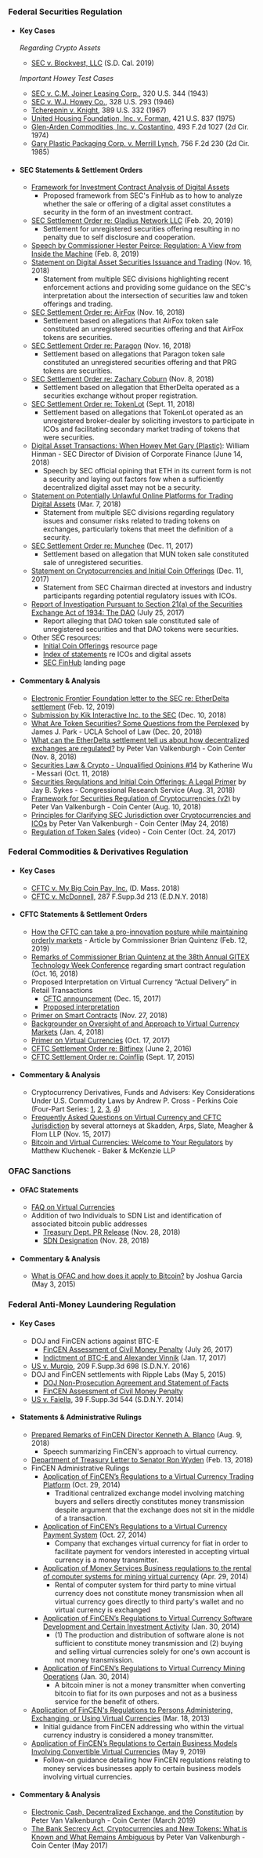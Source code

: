 ### Federal Securities Regulation

-   #### Key Cases

    _Regarding Crypto Assets_

    -   [SEC v. Blockvest, LLC](https://www.sec.gov/litigation/litreleases/2019/order24400.pdf) (S.D. Cal. 2019)

    _Important Howey Test Cases_

    -   [SEC v. C.M. Joiner Leasing Corp.](https://scholar.google.com/scholar_case?case=11822356269281048781), 320 U.S. 344 (1943)
    -   [SEC v. W.J. Howey Co.](https://scholar.google.com/scholar_case?case=12975052269830471754), 328 U.S. 293 (1946)
    -   [Tcherepnin v. Knight](https://scholar.google.com/scholar_case?case=5481496770318090573), 389 U.S. 332 (1967)
    -   [United Housing Foundation, Inc. v. Forman](https://scholar.google.com/scholar_case?case=11168754825085710379), 421 U.S. 837 (1975)
    -   [Glen-Arden Commodities, Inc. v. Costantino](https://scholar.google.com/scholar_case?case=14457626249500273939), 493 F.2d 1027 (2d Cir. 1974)
    -   [Gary Plastic Packaging Corp. v. Merrill Lynch](https://scholar.google.com/scholar_case?case=10900624885862830401), 756 F.2d 230 (2d Cir. 1985)

-   #### SEC Statements & Settlement Orders

    -   [Framework for Investment Contract Analysis of Digital Assets](https://www.sec.gov/corpfin/framework-investment-contract-analysis-digital-assets)
        -   Proposed framework from SEC's FinHub as to how to analyze whether the sale or offering of a digital asset constitutes a security in the form of an investment contract.
    -   [SEC Settlement Order re: Gladius Network LLC](https://www.sec.gov/litigation/admin/2019/33-10608.pdf) (Feb. 20, 2019)
        -   Settlement for unregistered securities offering resulting in no penalty due to self disclosure and cooperation.
    -   [Speech by Commissioner Hester Peirce: Regulation: A View from Inside the Machine](https://www.sec.gov/news/speech/peirce-regulation-view-inside-machine) (Feb. 8, 2019)
    -   [Statement on Digital Asset Securities Issuance and Trading](https://www.sec.gov/news/public-statement/digital-asset-securites-issuuance-and-trading) (Nov. 16, 2018)
        -   Statement from multiple SEC divisions highlighting recent enforcement actions and providing some guidance on the SEC's interpretation about the intersection of securities law and token offerings and trading.
    -   [SEC Settlement Order re: AirFox](https://www.sec.gov/litigation/admin/2018/33-10575.pdf) (Nov. 16, 2018)
        -   Settlement based on allegations that AirFox token sale constituted an unregistered securities offering and that AirFox tokens are securities.
    -   [SEC Settlement Order re: Paragon](https://www.sec.gov/litigation/admin/2018/33-10574.pdf) (Nov. 16, 2018)
        -   Settlement based on allegations that Paragon token sale constituted an unregistered securities offering and that PRG tokens are securities.
    -   [SEC Settlement Order re: Zachary Coburn](https://www.sec.gov/litigation/admin/2018/34-84553.pdf) (Nov. 8, 2018)
        -   Settlement based on allegation that EtherDelta operated as a securities exchange without proper registration.
    -   [SEC Settlement Order re: TokenLot](https://www.sec.gov/litigation/admin/2018/33-10543.pdf) (Sept. 11, 2018)
        -   Settlement based on allegations that TokenLot operated as an unregistered broker-dealer by soliciting investors to participate in ICOs and facilitating secondary market trading of tokens that were securities.
    -   [Digital Asset Transactions: When Howey Met Gary (Plastic)](https://www.sec.gov/news/speech/speech-hinman-061418): William Hinman - SEC Director of Division of Corporate Finance (June 14, 2018)
        -   Speech by SEC official opining that ETH in its current form is not a security and laying out factors fow when a sufficiently decentralized digital asset may not be a security.
    -   [Statement on Potentially Unlawful Online Platforms for Trading Digital Assets](https://www.sec.gov/news/public-statement/enforcement-tm-statement-potentially-unlawful-online-platforms-trading) (Mar. 7, 2018)
        -   Statement from multiple SEC divisions regarding regulatory issues and consumer risks related to trading tokens on exchanges, particularly tokens that meet the definition of a security.
    -   [SEC Settlement Order re: Munchee](https://www.sec.gov/litigation/admin/2017/33-10445.pdf) (Dec. 11, 2017)
        -   Settlement based on allegation that MUN token sale constituted sale of unregistered securities.
    -   [Statement on Cryptocurrencies and Initial Coin Offerings](https://www.sec.gov/news/public-statement/statement-clayton-2017-12-11) (Dec. 11, 2017)
        -   Statement from SEC Chairman directed at investors and industry participants regarding potential regulatory issues with ICOs.
    -   [Report of Investigation Pursuant to Section 21(a) of the Securities Exchange Act of 1934: The DAO](https://www.sec.gov/litigation/investreport/34-81207.pdf) (July 25, 2017)
        -   Report alleging that DAO token sale constituted sale of unregistered securities and that DAO tokens were securities.
    -   Other SEC resources:
        -   [Initial Coin Offerings](https://www.sec.gov/spotlight-initial-coin-offerings-and-digital-assets) resource page
        -   [Index of statements](https://www.sec.gov/spotlight-initial-coin-offerings-and-digital-assets) re ICOs and digital assets
        -   [SEC FinHub](https://www.sec.gov/finhub) landing page

-   #### Commentary & Analysis
    -   [Electronic Frontier Foundation letter to the SEC re: EtherDelta settlement](https://www.eff.org/files/2019/02/12/correspondence_from_eff_re_in_the_matter_of_zachary_coburn_file_no._3-18888-2.pdf) (Feb. 12, 2019) 
    -   [Submission by Kik Interactive Inc. to the SEC](http://kinecosystem.org/wells_response.pdf) (Dec. 10, 2018)
    -   [What Are Token Securities? Some Questions from the Perplexed](https://corpgov.law.harvard.edu/2018/12/20/when-are-tokens-securities-some-questions-from-the-perplexed/) by James J. Park - UCLA School of Law (Dec. 20, 2018)
    -   [What can the EtherDelta settlement tell us about how decentralized exchanges are regulated?](https://coincenter.org/entry/what-can-the-etherdelta-settlement-tell-us-about-how-decentralized-exchanges-are-regulated) by Peter Van Valkenburgh - Coin Center (Nov. 8, 2018)
    -   [Securities Law & Crypto - Unqualified Opinions #14](https://messari.substack.com/p/securities-law-and-crypto-unqualified) by Katherine Wu - Messari (Oct. 11, 2018)
    -   [Securities Regulations and Initial Coin Offerings: A Legal Primer](https://fas.org/sgp/crs/misc/R45301.pdf) by Jay B. Sykes - Congressional Research Service (Aug. 31, 2018)
    -   [Framework for Securities Regulation of Cryptocurrencies (v2)](https://coincenter.org/files/securities-cryptocurrency-framework-v2.1.pdf) by Peter Van Valkenburgh - Coin Center (Aug. 10, 2018)
    -   [Principles for Clarifying SEC Jurisdiction over Cryptocurrencies and ICOs](https://coincenter.org/entry/principles-for-clarifying-sec-jurisdiction-over-cryptocurrencies-and-icos) by Peter Van Valkenburgh - Coin Center (May 24, 2018)
    -   [Regulation of Token Sales](https://youtu.be/tz8t5OTc7R0) {video} - Coin Center (Oct. 24, 2017)

### Federal Commodities & Derivatives Regulation

-   #### Key Cases
    -   [CFTC v. My Big Coin Pay, Inc.](https://www.cftc.gov/sites/default/files/2018-10/enfmybigcoinpayincmemorandum092618_0.pdf) (D. Mass. 2018)
    -   [CFTC v. McDonnell](https://scholar.google.com/scholar_case?case=16464466787559233193), 287 F.Supp.3d 213 (E.D.N.Y. 2018)
-   #### CFTC Statements & Settlement Orders
    -   [How the CFTC can take a pro-innovation posture while maintaining orderly markets](https://coincenter.org/entry/how-the-cftc-can-take-a-pro-innovation-posture-while-maintaining-orderly-markets) - Article by Commissioner Brian Quintenz (Feb. 12, 2019)
    -   [Remarks of Commissioner Brian Quintenz at the 38th Annual GITEX Technology Week Conference](https://www.cftc.gov/PressRoom/SpeechesTestimony/opaquintenz16) regarding smart contract regulation (Oct. 16, 2018)
    -   Proposed Interpretation on Virtual Currency “Actual Delivery” in Retail Transactions
        -   [CFTC announcement](https://www.cftc.gov/PressRoom/PressReleases/7664-17) (Dec. 15, 2017)
        -   [Proposed interpretation](https://www.cftc.gov/sites/default/files/idc/groups/public/@lrfederalregister/documents/file/2017-27421a.pdf)
    -   [Primer on Smart Contracts](https://www.cftc.gov/sites/default/files/2018-11/LabCFTC_PrimerSmartContracts112718_0.pdf) (Nov. 27, 2018)
    -   [Backgrounder on Oversight of and Approach to Virtual Currency Markets](https://www.cftc.gov/sites/default/files/idc/groups/public/%40customerprotection/documents/file/backgrounder_virtualcurrency01.pdf) (Jan. 4, 2018)
    -   [Primer on Virtual Currencies](https://www.cftc.gov/sites/default/files/idc/groups/public/%40customerprotection/documents/file/labcftc_primercurrencies100417.pdf) (Oct. 17, 2017)
    -   [CFTC Settlement Order re: Bitfinex](https://www.cftc.gov/sites/default/files/idc/groups/public/@lrenforcementactions/documents/legalpleading/enfbfxnaorder060216.pdf) (June 2, 2016)
    -   [CFTC Settlement Order re: Coinflip](https://www.cftc.gov/sites/default/files/idc/groups/public/@lrenforcementactions/documents/legalpleading/enfcoinfliprorder09172015.pdf) (Sept. 17, 2015)
-   #### Commentary & Analysis
    -   Cryptocurrency Derivatives, Funds and Advisers: Key Considerations Under U.S. Commodity Laws by Andrew P. Cross - Perkins Coie (Four-Part Series: [1](https://www.derivativesandreporeport.com/2018/09/cryptocurrency-derivatives-funds-and-advisers-key-considerations-under-u-s-commodity-laws-part-1-cryptos-are-commodites-except-when-they-are-not/), [2](https://www.derivativesandreporeport.com/2018/09/cryptocurrency-derivatives-funds-and-advisers-key-considerations-under-u-s-commodity-laws-part-2-the-regulation-of-commodities-quite-substantial-even-if-not-substantive/), [3](https://www.derivativesandreporeport.com/2018/10/cryptocurrency-derivatives-funds-and-advisers-key-considerations-under-u-s-commodity-laws-part-3-why-commodity-interests-are-of-interest/), [4](https://www.derivativesandreporeport.com/2018/10/cryptocurrency-derivatives-funds-and-advisers-key-considerations-under-u-s-commodity-laws-part-4-about-the-interests-of-interest/))
    -   [Frequently Asked Questions on Virtual Currency and CFTC Jurisdiction](https://www.skadden.com/insights/publications/2017/11/faqs-on-virtual-currency-and-cftc-jurisdiction) by several attorneys at Skadden, Arps, Slate, Meagher & Flom LLP (Nov. 15, 2017)
    -   [Bitcoin and Virtual Currencies: Welcome to Your Regulators](https://www.bakermckenzie.com/en/-/media/files/people/kluchenek-matthew/ar_na_mkluchenek_bitcoinvirtualcurrency_2016.pdf) by Matthew Kluchenek - Baker & McKenzie LLP

### OFAC Sanctions

-   #### OFAC Statements
    -   [FAQ on Virtual Currencies](https://www.treasury.gov/resource-center/faqs/Sanctions/Pages/faq_compliance.aspx#vc_faqs)
    -   Addition of two Individuals to SDN List and identification of associated bitcoin public addresses
        -   [Treasury Dept. PR Release](https://home.treasury.gov/news/press-releases/sm556) (Nov. 28, 2018)
        -   [SDN Designation](https://www.treasury.gov/resource-center/sanctions/OFAC-Enforcement/Pages/20181128.aspx) (Nov. 28, 2018)
-   #### Commentary & Analysis
    -   [What is OFAC and how does it apply to Bitcoin?](https://coincenter.org/entry/what-is-ofac-and-how-does-it-apply-to-bitcoin) by Joshua Garcia (May 3, 2015)

### Federal Anti-Money Laundering Regulation

-   #### Key Cases
    -   DOJ and FinCEN actions against BTC-E
        -   [FinCEN Assessment of Civil Money Penalty](https://www.fincen.gov/sites/default/files/enforcement_action/2017-07-26/Assessment%20for%20BTCeVinnik%20FINAL%20SignDate%2007.26.17.pdf) (July 26, 2017)
        -   [Indictment of BTC-E and Alexander Vinnik](https://www.justice.gov/usao-ndca/press-release/file/984661/download) (Jan. 17, 2017)
    -   [US v. Murgio](https://scholar.google.com/scholar_case?case=14324236322418966686), 209 F.Supp.3d 698 (S.D.N.Y. 2016)
    -   DOJ and FinCEN settlements with Ripple Labs (May 5, 2015)
        -   [DOJ Non-Prosecution Agreement and Statement of Facts](https://www.justice.gov/sites/default/files/opa/press-releases/attachments/2015/05/05/settlement_agreement.pdf)
        -   [FinCEN Assessment of Civil Money Penalty](https://www.fincen.gov/sites/default/files/shared/Ripple_Assessment.pdf)
    -   [US v. Faiella](https://scholar.google.com/scholar_case?case=11943246728627907201), 39 F.Supp.3d 544 (S.D.N.Y. 2014)
-   #### Statements & Administrative Rulings
    -   [Prepared Remarks of FinCEN Director Kenneth A. Blanco](https://www.fincen.gov/news/speeches/prepared-remarks-fincen-director-kenneth-blanco-delivered-2018-chicago-kent-block) (Aug. 9, 2018)
        -   Speech summarizing FinCEN's approach to virtual currency.
    -   [Department of Treasury Letter to Senator Ron Wyden](https://coincenter.org/files/2018-03/fincen-ico-letter-march-2018-coin-center.pdf) (Feb. 13, 2018)
    -   FinCEN Administrative Rulings
        -   [Application of FinCEN’s Regulations to a Virtual Currency Trading Platform](https://www.fincen.gov/sites/default/files/administrative_ruling/FIN-2014-R011.pdf) (Oct. 29, 2014)
            -   Traditional centralized exchange model involving matching buyers and sellers directly constitutes money transmission despite argument that the exchange does not sit in the middle of a transaction.
        -   [Application of FinCEN’s Regulations to a Virtual Currency Payment System](https://www.fincen.gov/sites/default/files/administrative_ruling/FIN-2014-R012.pdf) (Oct. 27, 2014)
            -   Company that exchanges virtual currency for fiat in order to facilitate payment for vendors interested in accepting virtual currency is a money transmitter.
        -   [Application of Money Services Business regulations to the rental of computer systems for mining virtual currency](https://www.fincen.gov/sites/default/files/administrative_ruling/FIN-2014-R007.pdf) (Apr. 29, 2014)
            -   Rental of computer system for third party to mine virtual currency does not constitute money transmission when all virtual currency goes directly to third party's wallet and no virtual currency is exchanged
        -   [Application of FinCEN’s Regulations to Virtual Currency Software Development and Certain Investment Activity](https://www.fincen.gov/sites/default/files/shared/FIN-2014-R002.pdf) (Jan. 30, 2014)
            -   (1) The production and distribution of software alone is not sufficient to constitute money transmission and (2) buying and selling virtual currencies solely for one's own account is not money transmission.
        -   [Application of FinCEN’s Regulations to Virtual Currency Mining Operations](https://www.fincen.gov/sites/default/files/shared/FIN-2014-R001.pdf) (Jan. 30, 2014)
            -   A bitcoin miner is not a money transmitter when converting bitcoin to fiat for its own purposes and not as a business service for the benefit of others.
    -   [Application of FinCEN's Regulations to Persons Administering, Exchanging, or Using Virtual Currencies](https://www.fincen.gov/sites/default/files/shared/FIN-2013-G001.pdf) (Mar. 18, 2013)
        -   Initial guidance from FinCEN addressing who within the virtual currency industry is considered a money transmitter.
    -   [Application of FinCEN’s Regulations to Certain Business Models Involving Convertible Virtual Currencies](https://www.fincen.gov/sites/default/files/2019-05/FinCEN%20CVC%20Guidance%20FINAL.pdf) (May 9, 2019)
        -   Follow-on guidance detailing how FinCEN regulations relating to money services businesses apply to certain business models involving virtual currencies.
-   #### Commentary & Analysis
    -   [Electronic Cash, Decentralized Exchange, and the Constitution](https://coincenter.org/files/e-cash-dex-constitution.pdf) by Peter Van Valkenburgh - Coin Center (March 2019)
    -   [The Bank Secrecy Act, Cryptocurrencies and New Tokens: What is Known and What Remains Ambiguous](https://coincenter.org/files/2017-05/report-bsa-crypto-token1.pdf) by Peter Van Valkenburgh - Coin Center (May 2017)
